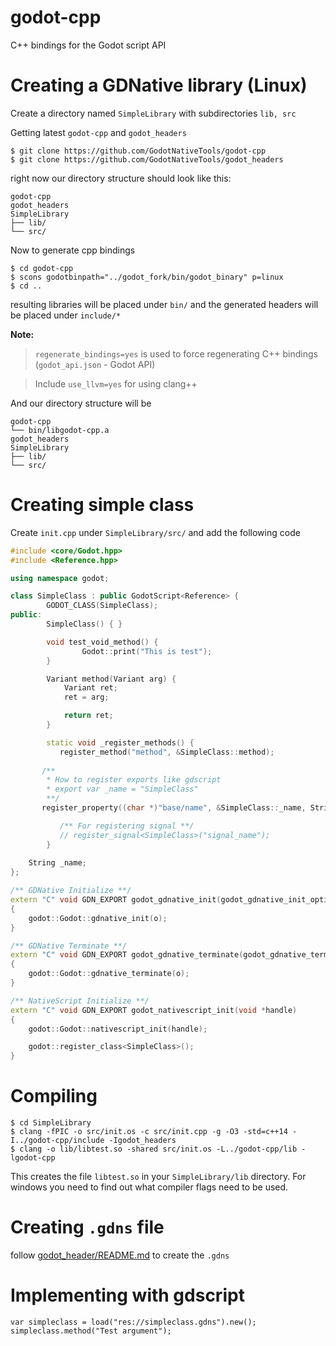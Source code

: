 # godot-cpp
C++ bindings for the Godot script API

# Creating a GDNative library (Linux)
Create a directory named `SimpleLibrary` with subdirectories `lib, src`

Getting latest `godot-cpp` and `godot_headers`
```
$ git clone https://github.com/GodotNativeTools/godot-cpp
$ git clone https://github.com/GodotNativeTools/godot_headers
```
right now our directory structure should look like this:
```
godot-cpp
godot_headers
SimpleLibrary
├── lib/
└── src/
```

Now to generate cpp bindings
```
$ cd godot-cpp
$ scons godotbinpath="../godot_fork/bin/godot_binary" p=linux
$ cd ..
```
resulting libraries will be placed under `bin/` and the generated headers will be placed under `include/*`

**Note:**
> `regenerate_bindings=yes` is used to force regenerating C++ bindings (`godot_api.json` - Godot API)

> Include `use_llvm=yes` for using clang++


And our directory structure will be
```
godot-cpp
└── bin/libgodot-cpp.a
godot_headers
SimpleLibrary
├── lib/
└── src/
```

# Creating simple class

Create `init.cpp` under `SimpleLibrary/src/` and add the following code
```cpp
#include <core/Godot.hpp>
#include <Reference.hpp>

using namespace godot;

class SimpleClass : public GodotScript<Reference> {
        GODOT_CLASS(SimpleClass);
public:
        SimpleClass() { }

        void test_void_method() {
                Godot::print("This is test");
        }

        Variant method(Variant arg) {
            Variant ret;
            ret = arg;

            return ret;
        }

        static void _register_methods() {
           register_method("method", &SimpleClass::method);
	   
	   /**
	    * How to register exports like gdscript
	    * export var _name = "SimpleClass"
	    **/
	   register_property((char *)"base/name", &SimpleClass::_name, String("SimpleClass"));

           /** For registering signal **/
           // register_signal<SimpleClass>("signal_name");
        }
	
	String _name;
};

/** GDNative Initialize **/
extern "C" void GDN_EXPORT godot_gdnative_init(godot_gdnative_init_options *o)
{
    godot::Godot::gdnative_init(o);
}

/** GDNative Terminate **/
extern "C" void GDN_EXPORT godot_gdnative_terminate(godot_gdnative_terminate_options *o)
{
    godot::Godot::gdnative_terminate(o);
}

/** NativeScript Initialize **/
extern "C" void GDN_EXPORT godot_nativescript_init(void *handle)
{
    godot::Godot::nativescript_init(handle);

    godot::register_class<SimpleClass>();
}
```

# Compiling
```
$ cd SimpleLibrary
$ clang -fPIC -o src/init.os -c src/init.cpp -g -O3 -std=c++14 -I../godot-cpp/include -Igodot_headers
$ clang -o lib/libtest.so -shared src/init.os -L../godot-cpp/lib -lgodot-cpp
```
This creates the file `libtest.so` in your `SimpleLibrary/lib` directory. For windows you need to find out what compiler flags need to be used.

# Creating `.gdns` file
follow [godot_header/README.md](https://github.com/GodotNativeTools/godot_headers/blob/master/README.md#how-do-i-use-native-scripts-from-the-editor) to create the `.gdns` 

# Implementing with gdscript
```gdscript
var simpleclass = load("res://simpleclass.gdns").new();
simpleclass.method("Test argument");
```

